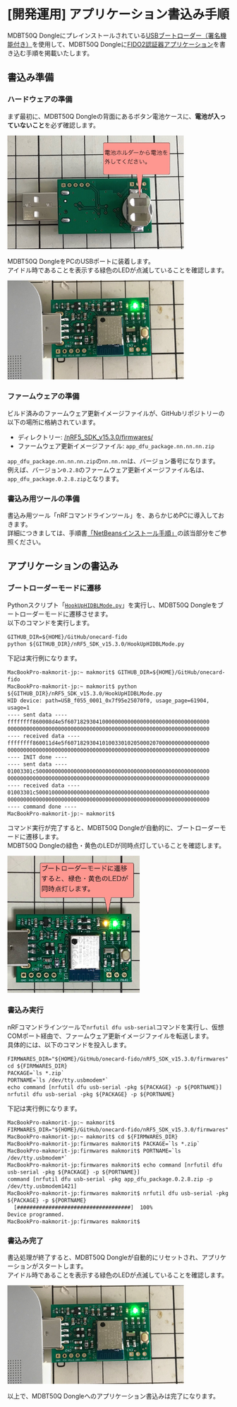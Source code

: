 # [開発運用] アプリケーション書込み手順

MDBT50Q Dongleにプレインストールされている[USBブートローダー（署名機能付き）](../nRF5_SDK_v15.3.0/firmwares/secure_bootloader/README.md)を使用して、MDBT50Q Dongleに[FIDO2認証器アプリケーション](../nRF5_SDK_v15.3.0/README.md)を書き込む手順を掲載いたします。

## 書込み準備

### ハードウェアの準備

まず最初に、MDBT50Q Dongleの背面にあるボタン電池ケースに、<b>電池が入っていないこと</b>を必ず確認します。

<img src="assets02/0000.png" width="400">

MDBT50Q DongleをPCのUSBポートに装着します。<br>
アイドル時であることを表示する緑色のLEDが点滅していることを確認します。

<img src="assets02/0010.jpg" width="400">

### ファームウェアの準備

ビルド済みのファームウェア更新イメージファイルが、GitHubリポジトリーの以下の場所に格納されています。
- ディレクトリー: [/nRF5_SDK_v15.3.0/firmwares/](../nRF5_SDK_v15.3.0/firmwares)
- ファームウェア更新イメージファイル: `app_dfu_package.nn.nn.nn.zip`

`app_dfu_package.nn.nn.nn.zip`の`nn.nn.nn`は、バージョン番号になります。<br>
例えば、バージョン`0.2.8`のファームウェア更新イメージファイル名は、`app_dfu_package.0.2.8.zip`となります。

### 書込み用ツールの準備

書込み用ツール「nRFコマンドラインツール」を、あらかじめPCに導入しておきます。<br>
詳細につきましては、手順書[「NetBeansインストール手順」](../nRF5_SDK_v15.3.0/NETBEANSINST.md)の該当部分をご参照ください。

## アプリケーションの書込み

### ブートローダーモードに遷移

Pythonスクリプト「[`HookUpHIDBLMode.py`](HookUpHIDBLMode.py)」を実行し、MDBT50Q Dongleをブートローダーモードに遷移させます。<br>
以下のコマンドを実行します。

```
GITHUB_DIR=${HOME}/GitHub/onecard-fido
python ${GITHUB_DIR}/nRF5_SDK_v15.3.0/HookUpHIDBLMode.py
```

下記は実行例になります。

```
MacBookPro-makmorit-jp:~ makmorit$ GITHUB_DIR=${HOME}/GitHub/onecard-fido
MacBookPro-makmorit-jp:~ makmorit$ python ${GITHUB_DIR}/nRF5_SDK_v15.3.0/HookUpHIDBLMode.py
HID device: path=USB_f055_0001_0x7f95e25070f0, usage_page=61904, usage=1
---- sent data ----
ffffffff860008d4e5f607182930410000000000000000000000000000000000
0000000000000000000000000000000000000000000000000000000000000000
---- received data ----
ffffffff860011d4e5f607182930410100330102050002070000000000000000
0000000000000000000000000000000000000000000000000000000000000000
---- INIT done ----
---- sent data ----
01003301c5000000000000000000000000000000000000000000000000000000
0000000000000000000000000000000000000000000000000000000000000000
---- received data ----
01003301c5000100000000000000000000000000000000000000000000000000
0000000000000000000000000000000000000000000000000000000000000000
---- command done ----
MacBookPro-makmorit-jp:~ makmorit$
```

コマンド実行が完了すると、MDBT50Q Dongleが自動的に、ブートローダーモードに遷移します。<br>
MDBT50Q Dongleの緑色・黄色のLEDが同時点灯していることを確認します。

<img src="../MaintenanceTool/macOSApp/assets02/0011.jpg" width="300">


### 書込み実行

nRFコマンドラインツールで`nrfutil dfu usb-serial`コマンドを実行し、仮想COMポート経由で、ファームウェア更新イメージファイルを転送します。<br>
具体的には、以下のコマンドを投入します。

```
FIRMWARES_DIR="${HOME}/GitHub/onecard-fido/nRF5_SDK_v15.3.0/firmwares"
cd ${FIRMWARES_DIR}
PACKAGE=`ls *.zip`
PORTNAME=`ls /dev/tty.usbmodem*`
echo command [nrfutil dfu usb-serial -pkg ${PACKAGE} -p ${PORTNAME}]
nrfutil dfu usb-serial -pkg ${PACKAGE} -p ${PORTNAME}
```

下記は実行例になります。

```
MacBookPro-makmorit-jp:~ makmorit$ FIRMWARES_DIR="${HOME}/GitHub/onecard-fido/nRF5_SDK_v15.3.0/firmwares"
MacBookPro-makmorit-jp:~ makmorit$ cd ${FIRMWARES_DIR}
MacBookPro-makmorit-jp:firmwares makmorit$ PACKAGE=`ls *.zip`
MacBookPro-makmorit-jp:firmwares makmorit$ PORTNAME=`ls /dev/tty.usbmodem*`
MacBookPro-makmorit-jp:firmwares makmorit$ echo command [nrfutil dfu usb-serial -pkg ${PACKAGE} -p ${PORTNAME}]
command [nrfutil dfu usb-serial -pkg app_dfu_package.0.2.8.zip -p /dev/tty.usbmodem1421]
MacBookPro-makmorit-jp:firmwares makmorit$ nrfutil dfu usb-serial -pkg ${PACKAGE} -p ${PORTNAME}
  [####################################]  100%          
Device programmed.
MacBookPro-makmorit-jp:firmwares makmorit$

```

### 書込み完了

書込処理が終了すると、MDBT50Q Dongleが自動的にリセットされ、アプリケーションがスタートします。<br>
アイドル時であることを表示する緑色のLEDが点滅していることを確認します。

<img src="assets02/0010.jpg" width="400">

以上で、MDBT50Q Dongleへのアプリケーション書込みは完了になります。
